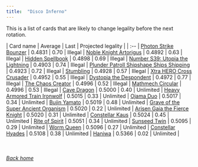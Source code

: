 ```yaml
---
title:  "Disco Inferno"
---
```


This is a list of cards that are likely to change legality before the next rotation.

| Card name | Average | Last | Projected legality |
| :-- |
[Photon Strike Bounzer](https://db.ygoprodeck.com/card/?search=Photon%20Strike%20Bounzer) | 0.4831 | 0.70 | Illegal |
[Noble Knight Artorigus](https://db.ygoprodeck.com/card/?search=Noble%20Knight%20Artorigus) | 0.4892 | 0.63 | Illegal |
[Hidden Spellbook](https://db.ygoprodeck.com/card/?search=Hidden%20Spellbook) | 0.4898 | 0.69 | Illegal |
[Number S39: Utopia the Lightning](https://db.ygoprodeck.com/card/?search=Number%20S39:%20Utopia%20the%20Lightning) | 0.4903 | 0.74 | Illegal |
[Plunder Patroll Shipshape Ships Shipping](https://db.ygoprodeck.com/card/?search=Plunder%20Patroll%20Shipshape%20Ships%20Shipping) | 0.4923 | 0.72 | Illegal |
[Stumbling](https://db.ygoprodeck.com/card/?search=Stumbling) | 0.4928 | 0.57 | Illegal |
[Xtra HERO Cross Crusader](https://db.ygoprodeck.com/card/?search=Xtra%20HERO%20Cross%20Crusader) | 0.4952 | 0.55 | Illegal |
[Dystopia the Despondent](https://db.ygoprodeck.com/card/?search=Dystopia%20the%20Despondent) | 0.4972 | 0.77 | Illegal |
[The Chaos Creator](https://db.ygoprodeck.com/card/?search=The%20Chaos%20Creator) | 0.4996 | 0.52 | Illegal |
[Mathmech Circular](https://db.ygoprodeck.com/card/?search=Mathmech%20Circular) | 0.4996 | 0.53 | Illegal |
[Cave Dragon](https://db.ygoprodeck.com/card/?search=Cave%20Dragon) | 0.5000 | 0.40 | Unlimited |
[Heavy Armored Train Ironwolf](https://db.ygoprodeck.com/card/?search=Heavy%20Armored%20Train%20Ironwolf) | 0.5015 | 0.33 | Unlimited |
[Ojama Duo](https://db.ygoprodeck.com/card/?search=Ojama%20Duo) | 0.5017 | 0.34 | Unlimited |
[Bujin Yamato](https://db.ygoprodeck.com/card/?search=Bujin%20Yamato) | 0.5019 | 0.48 | Unlimited |
[Grave of the Super Ancient Organism](https://db.ygoprodeck.com/card/?search=Grave%20of%20the%20Super%20Ancient%20Organism) | 0.5020 | 0.22 | Unlimited |
[Arisen Gaia the Fierce Knight](https://db.ygoprodeck.com/card/?search=Arisen%20Gaia%20the%20Fierce%20Knight) | 0.5020 | 0.31 | Unlimited |
[Constellar Kaus](https://db.ygoprodeck.com/card/?search=Constellar%20Kaus) | 0.5024 | 0.45 | Unlimited |
[Rite of Spirit](https://db.ygoprodeck.com/card/?search=Rite%20of%20Spirit) | 0.5051 | 0.34 | Unlimited |
[Sunseed Twin](https://db.ygoprodeck.com/card/?search=Sunseed%20Twin) | 0.5095 | 0.29 | Unlimited |
[Worm Queen](https://db.ygoprodeck.com/card/?search=Worm%20Queen) | 0.5096 | 0.27 | Unlimited |
[Constellar Hyades](https://db.ygoprodeck.com/card/?search=Constellar%20Hyades) | 0.5108 | 0.38 | Unlimited |
[Haniwa](https://db.ygoprodeck.com/card/?search=Haniwa) | 0.5366 | 0.02 | Unlimited |

<br>

###### [Back home](index)
